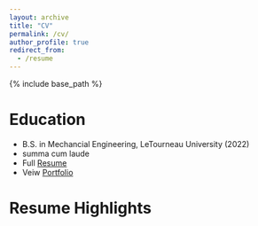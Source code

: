 ```yaml
---
layout: archive
title: "CV"
permalink: /cv/
author_profile: true
redirect_from:
  - /resume
---
```


{% include base_path %}

Education
======
* B.S. in Mechancial Engineering, LeTourneau University (2022)
* summa cum laude
* Full [Resume](camden-carroll.github.io/files/resume)
* Veiw [Portfolio](camden-carroll.github.io/portfolio)

Resume Highlights
=====
  
